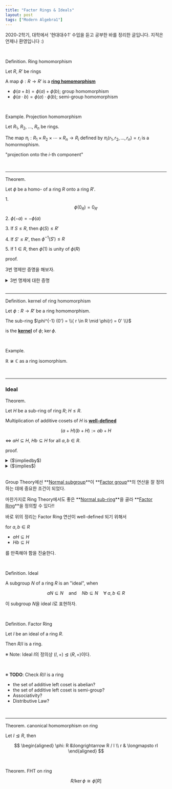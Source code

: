 ```yaml
---
title: "Factor Rings & Ideals"
layout: post
tags: ["Modern Algebra1"]
---
```



2020-2학기, 대학에서 '현대대수1' 수업을 듣고 공부한 바를 정리한 글입니다. 지적은 언제나 환영입니다 :)

<br>


<span class="statement-title">Definition.</span> Ring homomorphism<br>

<div class="statement" markdown="1">

Let $R$, $R'$ be rings

A map $\phi: R \longrightarrow R'$ is a **<u>ring homomorphism</u>**

- $\phi(a+b) = \phi(a) + \phi(b)$; group homomorphism
- $\phi(a \cdot b) = \phi(a) \cdot \phi(b)$; semi-group homomorphism

</div>

<br>

<span class="statement-title">Example.</span> Projection homomorphism<br>

Let $R_1$, $R_2$, ..., $R_n$ be rings.

The map $\pi_i: R_1 \times R_2 \times \cdots \times R_n \longrightarrow R_i$ defined by $\pi_i (r_1, r_2, \dots, r_n) = r_i$ is a homormophism.

"projection onto the $i$-th component"

<br>
<hr>

<span class="statement-title">Theorem.</span><br>

<div class="statement" markdown="1">

Let $\phi$ be a homo- of a ring $R$ onto a ring $R'$.

1\. $$\phi(0_{R}) = 0_{R'}$$

2\. $\phi(-a) = -\phi(a)$

3\. If $S \le R$, then $\phi(S) \le R'$

4\. If $S' \le R'$, then $\phi^{-1} (S') \le R$

5\. If $1 \in R$, then $\phi(1)$ is unity of $\phi(R)$

</div>

<span class="statement-title">proof.</span><br>

<div class="math-statement" markdown="1">

3번 명제만 증명을 해보자.

<details markdown="1">
<summary>3번 명제에 대한 증명</summary>

(1) Closure

For $\phi(x), \phi(y) \in \phi(R)$, 

$\phi(x) + \phi(y) = \phi(x+y)$

$\phi(x)\cdot\phi(y) = \phi(x \cdot y)$

\* comment: 처음에 $x, y \in \phi(R)$로 시작해서 증명을 복잡하게 생각했다. $\phi$와 함께 바로 원소 $\phi(x), \phi(y)$를 잡으면 정말 쉽게 증명할 수 있는 명제다!

</details>


</div>

<br>
<hr>

<span class="statement-title">Definition.</span> kernel of ring homomorphism<br>

<div class="statement" markdown="1">

Let $\phi: R \longrightarrow R'$ be a ring homomorphism.

The sub-ring $\phi^{-1} (0') = \\{ r \in R \mid \phi(r) = 0' \\}$

is the **<u>kernel</u>** of $\phi$; $\ker \phi$.

</div>

<br>

<span class="statement-title">Example.</span><br>

$\mathbb{R} \not\cong \mathbb{C}$ as a ring isomorphism.

<br>
<hr>

### Ideal

<span class="statement-title">Theorem.</span><br>

<div class="statement" markdown="1">

Let $H$ be a sub-ring of ring $R$; $H \le R$.

Multiplication of additive cosets of $H$ is **<u>well-defined</u>**

$$
(a + H)(b + H) := ab + H
$$

$\iff$ $aH \subseteq H$, $Hb \subseteq H$ for all $a, b \in R$.

</div>

<span class="statement-title">proof.</span><br>

<details>
<summary>($\impliedby$)</summary>

<div class="math-statement" markdown="1">

($\impliedby$) Supp. $ah, hb \in H$ for all $a, b \in R$ and all $h \in H$.

Let $h_1, h_2 \in H$ so that $a + h_1$, $b + h_2$ are **representatives** of cost $a+H$, $b+H$ containing $a$ and $b$.

Then, 

$$
(a+h_1)(b+h_2) = ab + ah_2 + h_1 b + h_1 h_2
$$

처음 가정에 의해 $ah_2, h_1 b, h_1 h_2 \in H$이므로 $(a+h_1)(b+h_2) \in (ab + H)$이다. $\blacksquare$

</div>

</details>

<details>
<summary>($\implies$)</summary>

<div class="math-statement" markdown="1">

($\implies$) Supp. multiplication of cosets is well-defined.

Let $a \in R$, and consider coset product $(a+H)(0 + H)$.

Then,

$$
\begin{aligned}
    (a + H)(0 + H) &= a0 + aH + H0 + HH \\
                   &= 0 + aH + 0 + H \\
                   &= aH + H \\
                   &= a0 + H  = H \quad (\textrm{by definition of operation})
\end{aligned}
$$

위의 식에서 $aH$는 $H$의 원소가 되어야 한다.

따라서 $aH \subseteq H$가 된다!

마찬가지로 반대로 $H(b+H)$를 진행하면 $Hb \subseteq H$를 확인할 수 있다.

$\blacksquare$

</div>

</details>

<br>

Group Theory에선 **<u>Normal subgroup</u>**이 **<u>Factor group</u>**의 연산을 잘 정의하는 데에 중요한 조건이 되었다.

마찬가지로 Ring Theory에서도 좋은 **<u>Normal sub-ring</u>**을 골라 **<u>Factor Ring</u>**을 정의할 수 있다!!

바로 위의 정리는 Factor Ring 연산이 well-defined 되기 위해서

for $a, b \in R$

- $aH \subseteq H$
- $Hb \subseteq H$

를 만족해야 함을 진술한다.

<br>

<span class="statement-title">Definition.</span> Ideal<br>

<div class="statement" markdown="1">

A subgroup $N$ of a ring $R$ is an "ideal", when

$$
aN \subseteq N \quad \textrm{and} \quad Nb \subseteq N \quad \forall \; a, b \in R
$$

이 subgroup $N$을 ideal $I$로 표현하자.

</div>

<br>

<span class="statement-title">Definition.</span> Factor Ring<br>

<div class="statement" markdown="1">

Let $I$ be an ideal of a ring $R$.

Then $R/I$ is a ring.

※ Note: Ideal $I$의 정의상 $(I, +) \trianglelefteq (R, +)$이다.

</div>

<br>

※ **TODO**: Check $R/I$ is a ring

- the set of additive left coset is abelian?
- the set of additive left coset is semi-group?
- Associativity?
- Distributive Law?

<br>
<hr>

<span class="statement-title">Theorem.</span> canonical homomorphism on ring<br>

Let $I \trianglelefteq R$, then

$$
\begin{aligned}
    \phi: R &\longrightarrow R / I \\
            r & \longmapsto rI
\end{aligned}
$$

<br>

<span class="statement-title">Theorem.</span> FHT on ring<br>

$$
R / {\ker \phi} \cong \phi[R]
$$


